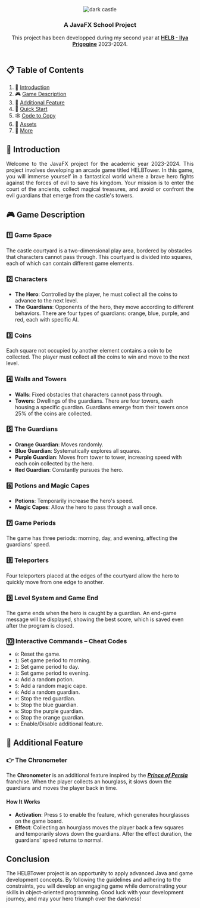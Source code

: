 <div align="center">
  <div>
    <img src='https://takutotofu.s-ul.eu/ggc7MFq8' alt='dark castle'/>
  </div>
  <h3 align="center">A JavaFX School Project</h3>

  <div align="center">
     This project has been developped during my second year at <a href='https://www.helb-prigogine.be/' target="_blank"><b>HELB - Ilya Prigogine</b></a> 2023-2024.
  </div>
  </br>
</div>

## 📋 <a name="table">Table of Contents</a>

1. 🏢 [Introduction](#introduction)
2. 🎮 [Game Description](#game-description)
3. 🔋 [Additional Feature](#features)
4. 🤸 [Quick Start](#quick-start)
5. 🕸️ [Code to Copy](#snippets)
6. 🔗 [Assets](#links)
7. 🚀 [More](#more)

## <a name="introduction">🏢 Introduction</a>

<p align='justify'>
  Welcome to the JavaFX project for the academic year 2023-2024. This project involves developing an arcade game titled HELBTower. 
  In this game, you will immerse yourself in a fantastical world where a brave hero fights against the forces of evil to save his kingdom. 
  Your mission is to enter the court of the ancients, collect magical treasures, and avoid or confront the evil guardians that emerge from the castle's towers.
</p>

## <a name="game-description">🎮 Game Description</a>

### 1️⃣ Game Space

The castle courtyard is a two-dimensional play area, bordered by obstacles that characters cannot pass through. This courtyard is divided into squares, each of which can contain different game elements.

### 2️⃣ Characters

- **The Hero**: Controlled by the player, he must collect all the coins to advance to the next level.
- **The Guardians**: Opponents of the hero, they move according to different behaviors. There are four types of guardians: orange, blue, purple, and red, each with specific AI.

### 3️⃣ Coins

Each square not occupied by another element contains a coin to be collected. The player must collect all the coins to win and move to the next level.

### 4️⃣ Walls and Towers

- **Walls**: Fixed obstacles that characters cannot pass through.
- **Towers**: Dwellings of the guardians. There are four towers, each housing a specific guardian. Guardians emerge from their towers once 25% of the coins are collected.

### 5️⃣ The Guardians

- **Orange Guardian**: Moves randomly.
- **Blue Guardian**: Systematically explores all squares.
- **Purple Guardian**: Moves from tower to tower, increasing speed with each coin collected by the hero.
- **Red Guardian**: Constantly pursues the hero.

### 6️⃣ Potions and Magic Capes

- **Potions**: Temporarily increase the hero's speed.
- **Magic Capes**: Allow the hero to pass through a wall once.

### 7️⃣ Game Periods

The game has three periods: morning, day, and evening, affecting the guardians' speed.

### 8️⃣ Teleporters

Four teleporters placed at the edges of the courtyard allow the hero to quickly move from one edge to another.

### 9️⃣ Level System and Game End

The game ends when the hero is caught by a guardian. An end-game message will be displayed, showing the best score, which is saved even after the program is closed.

### 🔟 Interactive Commands – Cheat Codes

- `0`: Reset the game.
- `1`: Set game period to morning.
- `2`: Set game period to day.
- `3`: Set game period to evening.
- `4`: Add a random potion.
- `5`: Add a random magic cape.
- `6`: Add a random guardian.
- `r`: Stop the red guardian.
- `b`: Stop the blue guardian.
- `m`: Stop the purple guardian.
- `o`: Stop the orange guardian.
- `s`: Enable/Disable additional feature.

## <a name="features">🔋 Additional Feature</a>

### 👉 The Chronometer

The **Chronometer** is an additional feature inspired by the <a href='https://fr.wikipedia.org/wiki/Prince_of_Persia'>***Prince of Persia***</a> franchise. When the player collects an hourglass, it slows down the guardians and moves the player back in time.

#### How It Works

- **Activation**: Press `S` to enable the feature, which generates hourglasses on the game board.
- **Effect**: Collecting an hourglass moves the player back a few squares and temporarily slows down the guardians. After the effect duration, the guardians' speed returns to normal.

## Conclusion

The HELBTower project is an opportunity to apply advanced Java and game development concepts. By following the guidelines and adhering to the constraints, you will develop an engaging game while demonstrating your skills in object-oriented programming. Good luck with your development journey, and may your hero triumph over the darkness!
